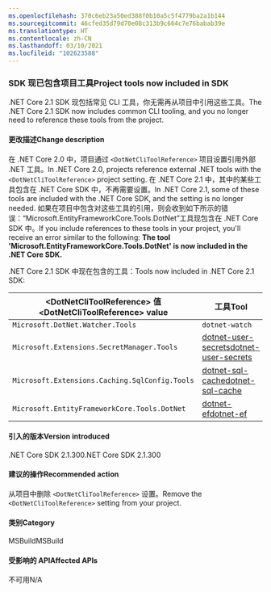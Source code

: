 ```yaml
---
ms.openlocfilehash: 370c6eb23a50ed388f0b10a5c5f4779ba2a1b144
ms.sourcegitcommit: 46cfed35d79d70e08c313b9c664c7e76babab39e
ms.translationtype: HT
ms.contentlocale: zh-CN
ms.lasthandoff: 03/10/2021
ms.locfileid: "102623588"
---
```

### <a name="project-tools-now-included-in-sdk"></a><span data-ttu-id="ed9ab-101">SDK 现已包含项目工具</span><span class="sxs-lookup"><span data-stu-id="ed9ab-101">Project tools now included in SDK</span></span>

<span data-ttu-id="ed9ab-102">.NET Core 2.1 SDK 现包括常见 CLI 工具，你无需再从项目中引用这些工具。</span><span class="sxs-lookup"><span data-stu-id="ed9ab-102">The .NET Core 2.1 SDK now includes common CLI tooling, and you no longer need to reference these tools from the project.</span></span>

#### <a name="change-description"></a><span data-ttu-id="ed9ab-103">更改描述</span><span class="sxs-lookup"><span data-stu-id="ed9ab-103">Change description</span></span>

<span data-ttu-id="ed9ab-104">在 .NET Core 2.0 中，项目通过 `<DotNetCliToolReference>` 项目设置引用外部 .NET 工具。</span><span class="sxs-lookup"><span data-stu-id="ed9ab-104">In .NET Core 2.0, projects reference external .NET tools with the `<DotNetCliToolReference>` project setting.</span></span> <span data-ttu-id="ed9ab-105">在 .NET Core 2.1 中，其中的某些工具包含在 .NET Core SDK 中，不再需要设置。</span><span class="sxs-lookup"><span data-stu-id="ed9ab-105">In .NET Core 2.1, some of these tools are included with the .NET Core SDK, and the setting is no longer needed.</span></span> <span data-ttu-id="ed9ab-106">如果在项目中包含对这些工具的引用，则会收到如下所示的错误：“Microsoft.EntityFrameworkCore.Tools.DotNet”工具现包含在 .NET Core SDK 中。</span><span class="sxs-lookup"><span data-stu-id="ed9ab-106">If you include references to these tools in your project, you'll receive an error similar to the following: **The tool 'Microsoft.EntityFrameworkCore.Tools.DotNet' is now included in the .NET Core SDK.**</span></span>

<span data-ttu-id="ed9ab-107">.NET Core 2.1 SDK 中现在包含的工具：</span><span class="sxs-lookup"><span data-stu-id="ed9ab-107">Tools now included in .NET Core 2.1 SDK:</span></span>

| <span data-ttu-id="ed9ab-108">\<DotNetCliToolReference> 值</span><span class="sxs-lookup"><span data-stu-id="ed9ab-108">\<DotNetCliToolReference> value</span></span>                   | <span data-ttu-id="ed9ab-109">工具</span><span class="sxs-lookup"><span data-stu-id="ed9ab-109">Tool</span></span>                                                                                                            |
|------------------------------------------------|-----------------------------------------------------------------------------------------------------------------|
| `Microsoft.DotNet.Watcher.Tools`               | `dotnet-watch`               |
| `Microsoft.Extensions.SecretManager.Tools`     | [<span data-ttu-id="ed9ab-110">dotnet-user-secrets</span><span class="sxs-lookup"><span data-stu-id="ed9ab-110">dotnet-user-secrets</span></span>](https://github.com/dotnet/aspnetcore/blob/master/src/Tools/dotnet-user-secrets/README.md) |
| `Microsoft.Extensions.Caching.SqlConfig.Tools` | [<span data-ttu-id="ed9ab-111">dotnet-sql-cache</span><span class="sxs-lookup"><span data-stu-id="ed9ab-111">dotnet-sql-cache</span></span>](https://github.com/dotnet/aspnetcore/blob/master/src/Tools/dotnet-sql-cache/README.md)       |
| `Microsoft.EntityFrameworkCore.Tools.DotNet`   | [<span data-ttu-id="ed9ab-112">dotnet-ef</span><span class="sxs-lookup"><span data-stu-id="ed9ab-112">dotnet-ef</span></span>](/ef/core/miscellaneous/cli/dotnet)                                                                  |

#### <a name="version-introduced"></a><span data-ttu-id="ed9ab-113">引入的版本</span><span class="sxs-lookup"><span data-stu-id="ed9ab-113">Version introduced</span></span>

<span data-ttu-id="ed9ab-114">.NET Core SDK 2.1.300</span><span class="sxs-lookup"><span data-stu-id="ed9ab-114">.NET Core SDK 2.1.300</span></span>

#### <a name="recommended-action"></a><span data-ttu-id="ed9ab-115">建议的操作</span><span class="sxs-lookup"><span data-stu-id="ed9ab-115">Recommended action</span></span>

<span data-ttu-id="ed9ab-116">从项目中删除 `<DotNetCliToolReference>` 设置。</span><span class="sxs-lookup"><span data-stu-id="ed9ab-116">Remove the `<DotNetCliToolReference>` setting from your project.</span></span>

#### <a name="category"></a><span data-ttu-id="ed9ab-117">类别</span><span class="sxs-lookup"><span data-stu-id="ed9ab-117">Category</span></span>

<span data-ttu-id="ed9ab-118">MSBuild</span><span class="sxs-lookup"><span data-stu-id="ed9ab-118">MSBuild</span></span>

#### <a name="affected-apis"></a><span data-ttu-id="ed9ab-119">受影响的 API</span><span class="sxs-lookup"><span data-stu-id="ed9ab-119">Affected APIs</span></span>

<span data-ttu-id="ed9ab-120">不可用</span><span class="sxs-lookup"><span data-stu-id="ed9ab-120">N/A</span></span>
